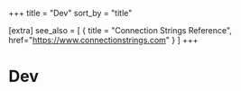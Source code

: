 +++
title = "Dev"
sort_by = "title"

[extra]
see_also = [
  { title = "Connection Strings Reference", href="https://www.connectionstrings.com" }
]
+++

# Dev
